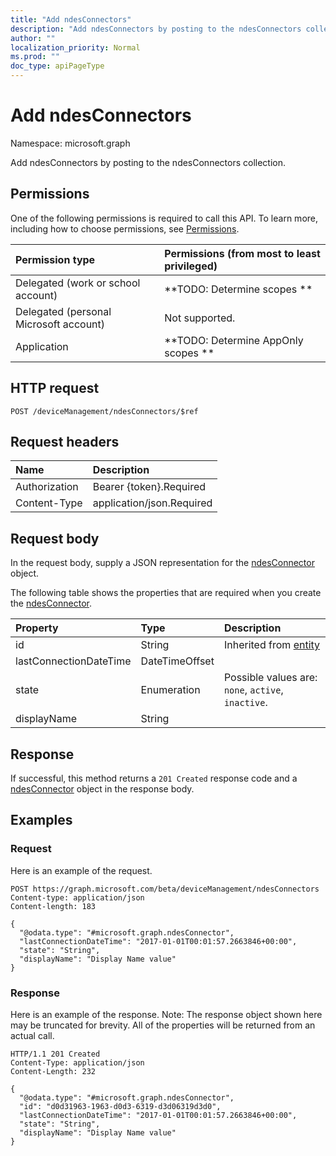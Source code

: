 ```yaml
---
title: "Add ndesConnectors"
description: "Add ndesConnectors by posting to the ndesConnectors collection."
author: ""
localization_priority: Normal
ms.prod: ""
doc_type: apiPageType
---
```


# Add ndesConnectors

Namespace: microsoft.graph

Add ndesConnectors by posting to the ndesConnectors collection.

## Permissions
One of the following permissions is required to call this API. To learn more, including how to choose permissions, see [Permissions](/concepts/permissions-reference.md).

|Permission type|Permissions (from most to least privileged)|
|:---|:---|
|Delegated (work or school account)|**TODO: Determine scopes **|
|Delegated (personal Microsoft account)|Not supported.|
|Application|**TODO: Determine AppOnly scopes **|

## HTTP request
<!-- {
  "blockType": "ignored"
}
-->
``` http
POST /deviceManagement/ndesConnectors/$ref
```

## Request headers
|Name|Description|
|:---|:---|
|Authorization|Bearer {token}.Required|
|Content-Type|application/json.Required|

## Request body
In the request body, supply a JSON representation for the [ndesConnector](../resources/ndesconnector.md) object.

The following table shows the properties that are required when you create the [ndesConnector](../resources/ndesconnector.md).

|Property|Type|Description|
|:---|:---|:---|
|id|String| Inherited from [entity](../resources/entity.md)|
|lastConnectionDateTime|DateTimeOffset||
|state|Enumeration| Possible values are: `none`, `active`, `inactive`.|
|displayName|String||



## Response
If successful, this method returns a `201 Created` response code and a [ndesConnector](../resources/ndesconnector.md) object in the response body.

## Examples

### Request
Here is an example of the request.
<!-- {
  "blockType": "request",
  "name": "create_ndesconnector_from_"
}
-->
``` http
POST https://graph.microsoft.com/beta/deviceManagement/ndesConnectors
Content-type: application/json
Content-length: 183

{
  "@odata.type": "#microsoft.graph.ndesConnector",
  "lastConnectionDateTime": "2017-01-01T00:01:57.2663846+00:00",
  "state": "String",
  "displayName": "Display Name value"
}
```

### Response
Here is an example of the response. Note: The response object shown here may be truncated for brevity. All of the properties will be returned from an actual call.
<!-- {
  "blockType": "response",
  "truncated": true,
  "@odata.type": "microsoft.graph.ndesconnector"
}
-->
``` http
HTTP/1.1 201 Created
Content-Type: application/json
Content-Length: 232

{
  "@odata.type": "#microsoft.graph.ndesConnector",
  "id": "d0d31963-1963-d0d3-6319-d3d06319d3d0",
  "lastConnectionDateTime": "2017-01-01T00:01:57.2663846+00:00",
  "state": "String",
  "displayName": "Display Name value"
}
```


